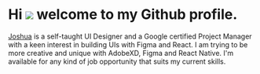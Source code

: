 # Hi ![](https://user-images.githubusercontent.com/18350557/176309783-0785949b-9127-417c-8b55-ab5a4333674e.gif) welcome to my Github profile.

[Joshua](http://callcard.pages.dev) is a self-taught UI Designer and a Google certified Project Manager with a keen interest in building UIs with Figma and React. I am trying to be more creative and unique with AdobeXD, Figma and React Native. I'm available for any kind of job opportunity that suits my current skills.
